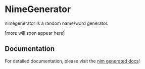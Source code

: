 # NimeGenerator

nimegenerator is a random name/word generator.

[more will soon appear here]

## Documentation

For detailed documentation, please visit the [nim generated docs](https://nirokay.github.io/nim-docs/nimegenerator/nimegenerator)!
